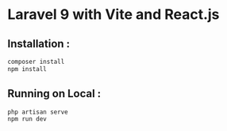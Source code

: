 # Laravel 9 with Vite and React.js

## Installation :

```sh
composer install
npm install
```

## Running on Local :

```sh
php artisan serve
npm run dev
```
